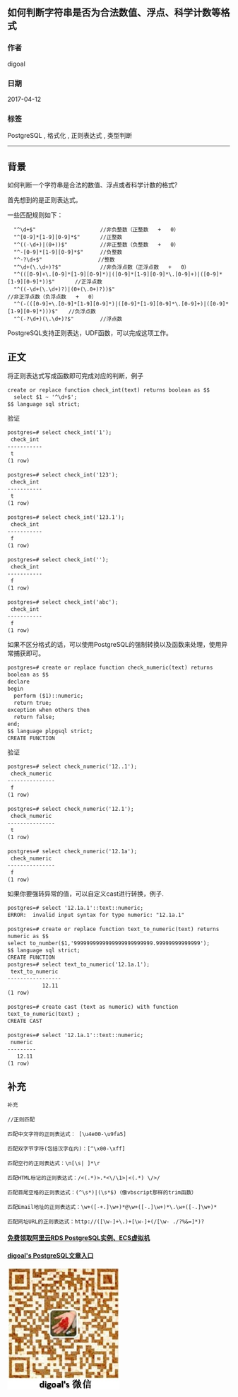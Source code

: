 ## 如何判断字符串是否为合法数值、浮点、科学计数等格式  
                                                                                        
### 作者                                                                                           
digoal                                                                                   
                                                                                    
### 日期                                                                                                                                                       
2017-04-12                                                                                 
                                                                                       
### 标签                                                                                    
PostgreSQL , 格式化 , 正则表达式 , 类型判断     
                                                                                                                                                          
----                                                                                                                                                    
                                                                                                                                                             
## 背景                       
如何判断一个字符串是合法的数值、浮点或者科学计数的格式?  
  
首先想到的是正则表达式。  
  
一些匹配规则如下：  
  
```  
  "^\d+$"　　                 //非负整数（正整数   +   0）       
  "^[0-9]*[1-9][0-9]*$"　　   //正整数       
  "^((-\d+)|(0+))$"　　       //非正整数（负整数   +   0）       
  "^-[0-9]*[1-9][0-9]*$"　　  //负整数       
  "^-?\d+$"　　　　           //整数       
  "^\d+(\.\d+)?$"　　         //非负浮点数（正浮点数   +   0）       
  "^(([0-9]+\.[0-9]*[1-9][0-9]*)|([0-9]*[1-9][0-9]*\.[0-9]+)|([0-9]*[1-9][0-9]*))$"　　   //正浮点数       
  "^((-\d+(\.\d+)?)|(0+(\.0+)?))$"　　                                                    //非正浮点数（负浮点数   +   0）       
  "^(-(([0-9]+\.[0-9]*[1-9][0-9]*)|([0-9]*[1-9][0-9]*\.[0-9]+)|([0-9]*[1-9][0-9]*)))$"　　//负浮点数       
  "^(-?\d+)(\.\d+)?$"　　     //浮点数  
```  
  
PostgreSQL支持正则表达，UDF函数，可以完成这项工作。

## 正文
将正则表达式写成函数即可完成对应的判断，例子  
  
```  
create or replace function check_int(text) returns boolean as $$  
  select $1 ~ '^\d+$';  
$$ language sql strict;  
```  
  
验证  
  
```  
postgres=# select check_int('1');  
 check_int   
-----------  
 t  
(1 row)  
  
postgres=# select check_int('123');  
 check_int   
-----------  
 t  
(1 row)  
  
postgres=# select check_int('123.1');  
 check_int   
-----------  
 f  
(1 row)  
  
postgres=# select check_int('');  
 check_int   
-----------  
 f  
(1 row)  
  
postgres=# select check_int('abc');  
 check_int   
-----------  
 f  
(1 row)  
```  
  
如果不区分格式的话，可以使用PostgreSQL的强制转换以及函数来处理，使用异常捕获即可。  
  
```  
postgres=# create or replace function check_numeric(text) returns boolean as $$  
declare  
begin  
  perform ($1)::numeric;  
  return true;  
exception when others then  
  return false;  
end;  
$$ language plpgsql strict;  
CREATE FUNCTION  
```  
  
验证  
  
```  
postgres=# select check_numeric('12..1');  
 check_numeric   
---------------  
 f  
(1 row)  
  
postgres=# select check_numeric('12.1');  
 check_numeric   
---------------  
 t  
(1 row)  
  
postgres=# select check_numeric('12.1a');  
 check_numeric   
---------------  
 f  
(1 row)  
```  
  
如果你要强转异常的值，可以自定义cast进行转换，例子.  
  
```    
postgres=# select '12.1a.1'::text::numeric;    
ERROR:  invalid input syntax for type numeric: "12.1a.1"    
    
postgres=# create or replace function text_to_numeric(text) returns numeric as $$    
select to_number($1,'9999999999999999999999999.99999999999999');    
$$ language sql strict;    
CREATE FUNCTION    
postgres=# select text_to_numeric('12.1a.1');    
 text_to_numeric     
-----------------    
           12.11    
(1 row)    
    
postgres=# create cast (text as numeric) with function text_to_numeric(text) ;    
CREATE CAST    
    
postgres=# select '12.1a.1'::text::numeric;    
 numeric     
---------    
   12.11    
(1 row)    
```    
  
## 补充
```
补充 

//正则匹配 

匹配中文字符的正则表达式： [\u4e00-\u9fa5] 

匹配双字节字符(包括汉字在内)：[^\x00-\xff] 

匹配空行的正则表达式：\n[\s| ]*\r 

匹配HTML标记的正则表达式：/<(.*)>.*<\/\1>|<(.*) \/>/ 

匹配首尾空格的正则表达式：(^\s*)|(\s*$)（像vbscript那样的trim函数） 

匹配Email地址的正则表达式：\w+([-+.]\w+)*@\w+([-.]\w+)*\.\w+([-.]\w+)* 

匹配网址URL的正则表达式：http://([\w-]+\.)+[\w-]+(/[\w- ./?%&=]*)? 
```
  
  
  
  
  
  
  
  
  
  
  
  
  
  
#### [免费领取阿里云RDS PostgreSQL实例、ECS虚拟机](https://free.aliyun.com/ "57258f76c37864c6e6d23383d05714ea")
  
  
#### [digoal's PostgreSQL文章入口](https://github.com/digoal/blog/blob/master/README.md "22709685feb7cab07d30f30387f0a9ae")
  
  
![digoal's weixin](../pic/digoal_weixin.jpg "f7ad92eeba24523fd47a6e1a0e691b59")
  
  
  
  
  
  
  
